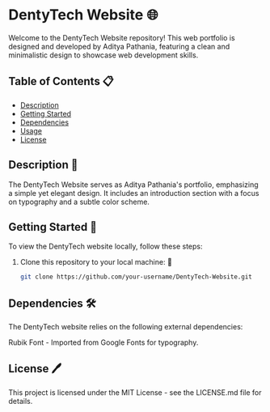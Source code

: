 # DentyTech Website 🌐

Welcome to the DentyTech Website repository! This web portfolio is designed and developed by Aditya Pathania, featuring a clean and minimalistic design to showcase web development skills.

## Table of Contents 📋

- [Description](#description)
- [Getting Started](#getting-started)
- [Dependencies](#dependencies)
- [Usage](#usage)
- [License](#license)

## Description 🔗

The DentyTech Website serves as Aditya Pathania's portfolio, emphasizing a simple yet elegant design. It includes an introduction section with a focus on typography and a subtle color scheme.

## Getting Started 🚀

To view the DentyTech website locally, follow these steps:

1. Clone this repository to your local machine: 📂

   ```bash
   git clone https://github.com/your-username/DentyTech-Website.git

## Dependencies 🛠️
The DentyTech website relies on the following external dependencies:

Rubik Font - Imported from Google Fonts for typography.

## License 🖊️
This project is licensed under the MIT License - see the LICENSE.md file for details.
